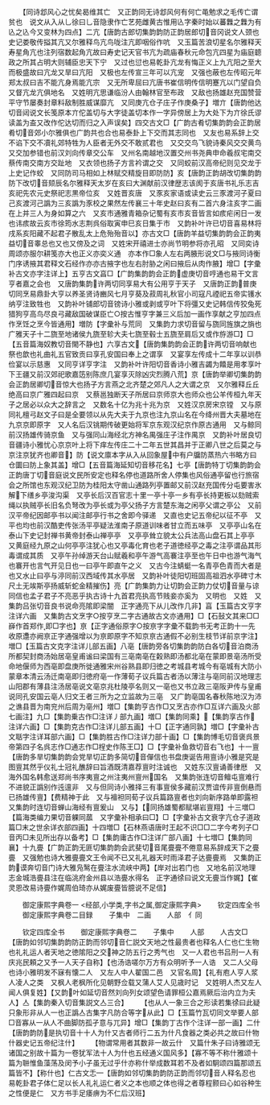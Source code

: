 <!-- { "loadSidebar": true } -->
　　【同诗邶风心之忧矣曷维其亡　又正韵同无诗邶风何有何亡黾勉求之毛传亡谓贫也　说文从入从乚徐曰乚音隐隶作亡艺苑雌黄古惟用兦字秦时始以蕃橆之橆为有兦之兦今又变林为四点】二亢【唐韵古郎切集韵韵防正韵居郎切音冈说文人颈也史记娄敬传搤其亢又尔雅释鸟亢鸟咙注亢即咽俗作吭　又玉篇苦浪切星名尔雅释天寿星角亢也注列宿数起角亢故曰寿史记天官书亢为疏庙春秋元命包亢四星为庙庭聼政之所其占明大则辅臣忠天下宁　又过也愆也易乾卦亢龙有悔正义上九亢阳之至大而极盛故曰亢龙又旱曰亢阳　又极也左传宣三年可以亢宠　又强也蔽也左传昭元年郑太叔曰吉不能亢身焉能亢宗　又无所卑屈曰亢唐书崔信明传信明蹇亢以门望自负　又督亢龙亢俱地名　又姓明亢思谦临汾人由翰林官至布政　又敌也扬雄赵充国赞营平守节屡奏封章料敌制胜威谋靡亢　又同庚亢仓子庄子作庚桑子】増亣【唐韵他达切音闼说文长笺原本亣佗盖切与大字徒盖切本作一字异傍居上为大处下为亣徐氏谬读盖为盇又改作佗达切而归之入声误矣】四交古文□【广韵古肴切集韵韵会正韵居肴切音郊小尔雅俱也广韵共也合也易泰卦上下交而其志同也　又友也易系辞上交不谄下交不凟礼郊特牲为人臣者无外交不敢贰君也　又交交鸟飞貌诗秦风交交黄鸟　又交加参错也前汉刘向传章交公车　又州名南越地汉置交州书尧典申命羲叔宅南交蔡传南交南方交趾地　又衣领也扬子方言衿谓之交　又同蛟前汉高帝纪则见交龙于上史记作蛟　又同防司马相如上林赋交精旋目即防防】亥【唐韵正韵胡改切集韵韵防下改切音颏辰名尔雅释天太岁在亥曰大渊献前汉律歴志该阂于亥唐书礼乐志吉亥祀先农元史祭祀志黒帝位亥　又姓晋亥唐　又豕亥家语或读史云三豕渡河子夏曰己亥渡河己譌为三亥譌为豕校之果然左传襄三十年史赵曰亥有二首六身注亥字二画在上并三人为身如算之六　又亥市通雅青箱杂记蜀有亥市亥音皆言如痎疟闲日一发也讳痎故云亥市徐筠水志荆呉俗取寅申巳亥日集于市　又韵补叶许已切音喜易林将戌系亥阳藏不起君子散乱太上危殆殆音以】亦古文□【唐韵羊益切集韵韵会正韵夷益切音睾总也又也又傍及之词　又姓宋开禧进士亦尚节明参将亦孔昭　又同奕诗周颂亦服尔耕笺亦大也正义亦奕义通　亦本作□象人左右两腋形说文□与掖同诗衡门序诱掖其君释文石经作亦亦古掖字也左右肘胁之闲曰掖后从肉作腋】增□【字彚补古文亦字注详上】五亨古文亯□【广韵集韵韵会正韵虚庚切音哼通也易干文言亨者嘉之会也　又唐韵集韵许两切同享易大有公用亨于天子　又唐韵正韵普庚切同烹易鼎卦大亨以养圣贤诗豳风七月亨葵及菽周礼秋官小司寇凡禋祀五帝实镬水纳亨注致牲也　又韵补叶铺郎切音镑诗小雅或剥或亨叶下将彊又史记韩信传狡兔死猎狗亨高鸟尽良弓藏敌国破谋臣亡○按古惟亨字兼三义后加一画作享献之亨加四点作烹饪之烹今皆通用】増防【字彚补与荒同　又集韵力求切音留与旒同旌旗之旓也广雅天子十二旒至地诸侯九旒至轸大夫七旒至毂士五旒至肩后又或作斿游□】□【五音篇海奴教切音閙不静也】六享古文【唐韵集韵韵会正韵许两切音响献也祭也歆也礼曲礼五官致贡曰享孔安国曰奉上之谓享　又宴享左传成十二年享以训恭俭宴以示慈惠　又同亨详亨字注　又韵补叶许阳切音香诗小雅吉蠲为饎是用孝享叶下王疆又前汉郊祀歌嘉笾别陈庶几宴享灭除凶灾烈腾八荒】京【唐韵举卿切集韵韵会正韵居卿切音惊大也扬子方言燕之北齐楚之郊凡人之大谓之京　又尔雅释丘丘绝高曰京广雅四起曰京　又蔡邕独断天子所居曰京师京大也师众也公羊传桓九年天子之居必以众大之辞言之　又数名十亿为兆十兆为京　又姓汉京房宋京镗　又与原同礼檀弓赵文子曰是全要领以从先大夫于九京也注九京山名在今绛州晋大夫墓地在九京京即原字　又人名后汉铫期传破更始将军京东观汉纪京作原古通用　又与鲸同前汉扬雄传骑京鱼　又与强同山海经北方神名禺强庄子注作禺京　又韵补叶居良切音疆诗小雅忧心京京叶上将下痒左传庄二十二年五世其昌并于正卿八世之后莫之与京注京犹齐也卿音】防【说文廪本字从入从回象屋中有户牖防蒸热六书略方曰仓圜曰防上象其盖】增□【五音篇海延知切音移花名】七亭【唐韵特丁切集韵韵会正韵唐丁切音庭说文民所安定也释名停也道路所舍人停集也风俗通亭留也行旅宿会之所馆也东观汉纪卫防为桂阳太守凿山通路列亭置邮又前汉赵充国传分屯要害氷解下缮乡亭浚沟渠　又亭长后汉百官志十里一亭十亭一乡有亭长持更板以劾贼索绳以执贼亭长旧名负弩改为亭长或为亭父扬子方言楚东海之闲亭父谓之亭公　又前汉平帝纪因邮亭书以闻注邮亭行书之舍即今驿递　又直也史记五帝纪以征不亭　又平也均也前汉酷吏传张汤平亭疑法淮南子原道训味者甘立而五味亭　又亭亭山名在泰山下史记封禅书黄帝封泰山禅亭亭　又亭亭耸立貌太公兵法高山盘石其上亭亭　又黄庭经九原之山何亭亭注犹心也又亭毒化育也老子道徳经亭之毒之注亭谓品其形毒谓成其质　又亭午孙绰游天台山赋羲和亭午游气高褰注亭至也午日中也游气海气也褰开也言气开见日也一曰亭午即直午之义　又古今注蜻蜓一名青亭色青而大者是也又水止曰亭与渟同前汉西域传其水亭居　又韵补叶徒阳切班固高祖泗水亭碑寸木尺土无竢斯亭扬威斩蛇金精摧伤】亮【广韵集韵力让切韵会正韵力仗切音量与谅同信也孟子君子不亮恶乎执古诗十九首君亮执高节贱妾亦奚为　又明也　又姓　又集韵吕张切音良书说命亮隂即梁闇　正字通亮下从儿改作几非】亯【玉篇古文亨字注详六画　又集韵古文烹字○按亨烹二字古通故古文亦通用】□【石鼔文其来□□嶭作首郑作即□字也】亰【正字通俗原字○按亰字字彚不载韵书无考正韵十一先收原邍亦阙亰正字通强增以为亰即原字不知京亰古通假不必别生枝节详前京字注】増□【玉篇古文克字注详儿部五画】八亳【唐韵旁各切集韵韵防白各切音泊商汤所都契封商汤始居亳皇甫谧曰梁国有三亳南亳在糓熟即汤都北亳在蒙即景亳汤所受命地偃师为西亳即盘庚所徙通雅宋州谷熟县即归徳之考城县考城今有亳城有大防小蒙章本清云汤迁南亳即归徳府亳一作薄荀子议兵篇古者汤以薄注与亳同前汉地理志山阳郡有薄县注汤居亳说文亳京兆杜陵亭名则又一亳也又书立政三亳阪尹传与皇甫说同孔安国云亳人归文王者三所为之立监故为三亳　又广韵亳国名春秋陈地汉为沛之谯县晋为南兖州后周为亳州】増□【集韵亨古作□又烹古亦作□互详六画及火部七画注】九□【集韵乗古作□注详丿部九画】増□【集韵同乘】【集韵享古作注详六画】□【集韵克古作□注详儿部五画】十□【正字通同孰】増□【字彚补古文聒字注详耳部六画】□【集韵胜古作□注详力部十画】□【集韵博毛切音褒呉景帝第四子名呉志作□通志作□桯史作陈王□】□【字彚补鱼救切音右飞也】十一亶【唐韵多旱切集韵韵会党旱切正韵多简切音僤信也书盘庚诞告用亶诗小雅是究是图亶其然乎仪礼士冠礼醮辞曰旨酒既清嘉荐亶时注诚也　又姓东汉亶诵善律厯　又海外国名韩愈送郑尚书序夷亶之州注夷州亶州国名　又集韵张连切音鳣屯亶难行不进貌正譌别作迍邅非　又与但同诗小雅择三有事亶侯多藏前汉贾谊传非亶倒悬而已扬雄传亶】【费精神于此　又与襢袒同荀子议兵篇路亶者也刘向新序路单即露袒　又集韵时连切音蝉山海经有亶爰山　又与】【同扬雄蜀都赋堪岩亶翔】十三増□【篇海类编力果切音躶同蓏　又字彚补相承曰□】□【字彚补古文衰字亢仓子道政篇□末之世余详衣部四画】十四増□【石林燕语唐时王起不识□□二字今考列子□音丙□未见所出存以备考】□【集韵庸古作□注详广部八画】十七増□【集韵同襄】十九亹【广韵正韵无匪切集韵韵会武斐切音尾亹亹不倦意易系辞成天下之亹亹　又强勉也诗大雅亹亹文王令闻不已又礼礼器天时雨泽君子达亹亹焉　又集韵正韵谟奔切音门诗大雅凫鹥在亹注水流峡中两】【岸对出若门也　又地名前汉地理志金城浩亹县注在临洮府金州县以浩亹水得名　正字通徐曰说文无亹当作娓】【崔灵恩改易诗亹作娓周伯琦亦从娓废亹皆臆说不足信】

　　御定康熙字典卷一
<经部,小学类,字书之属,御定康熙字典>
　　钦定四库全书
　　御定康熙字典卷二目録
　　子集中　二画
　　人部　亻同

　　钦定四库全书
　　御定康熙字典卷二
　　子集中
　　人部
　　人古文□【唐韵如邻切集韵韵防正韵而邻切音仁説文天地之性最贵者也释名人仁也仁生物也礼礼运人者天地之徳隂阳之交神之防五行之秀气也　又一人君也书吕刑一人有庆兆民頼之又予一人天子自称】【也汤诰嗟尔万方有众明听予一人诰　又二人父母也诗小雅明发不寐有懐二人　又左人中人翟国二邑　又官名周】【礼有庖人亨人浆人凌人之类　又枫人老枫所化见朝野佥载又蒲人艾人见歳时记　又姓明人杰又左人闻人俱复姓】【又韵叶如延切音然刘向列女颂望色请罪桓公嘉焉厥后治内立为夫人】亼【集韵秦入切音集説文亼三合】
　　【也从人一象三合之形读若集徐曰此疑只象形非从人一也正譌亼古集字凡防合等字从此】□【玉篇竹瓦切同文举要人部□音寡从一从人不曲脚防孤孑意与兀异】增□【集韵丁古作个注详一部一画】二什【唐韵韵防是执切音十十人为什又古者师行二五为什凡食器之类必共之故曰什物什器史记五帝纪注什】
　　【物谓常用者其数非一故云什　又篇什朱子曰诗雅颂无诸国之别故十篇为一卷犹军法十人为什也五经通义国风多】【寡不等不称什雅颂十篇为聮惟鱼藻荡及闵予小子虽无过乎什亦称什举成数耳若不及者如駉颂四篇那颂五篇皆不】【称什也】仁古文忎【唐韵如邻切集韵韵防正韵而邻切音人释名忍也易乾卦君子体仁足以长人礼礼运仁者义之本也顺之体也得之者尊程颢曰心如谷种生之性便是仁　又方书手足痿痹为不仁后汉班】
